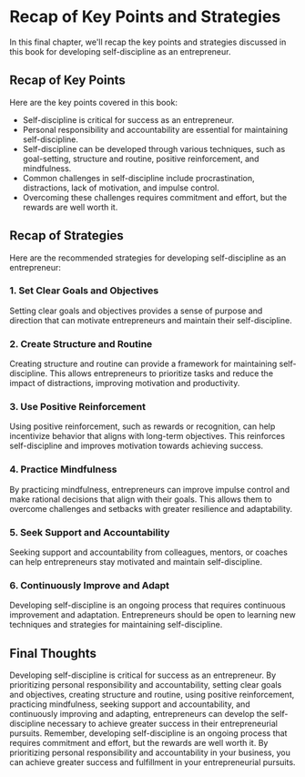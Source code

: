 # Recap of Key Points and Strategies

In this final chapter, we'll recap the key points and strategies discussed in this book for developing self-discipline as an entrepreneur.

Recap of Key Points
-------------------

Here are the key points covered in this book:

* Self-discipline is critical for success as an entrepreneur.
* Personal responsibility and accountability are essential for maintaining self-discipline.
* Self-discipline can be developed through various techniques, such as goal-setting, structure and routine, positive reinforcement, and mindfulness.
* Common challenges in self-discipline include procrastination, distractions, lack of motivation, and impulse control.
* Overcoming these challenges requires commitment and effort, but the rewards are well worth it.

Recap of Strategies
-------------------

Here are the recommended strategies for developing self-discipline as an entrepreneur:

### 1. Set Clear Goals and Objectives

Setting clear goals and objectives provides a sense of purpose and direction that can motivate entrepreneurs and maintain their self-discipline.

### 2. Create Structure and Routine

Creating structure and routine can provide a framework for maintaining self-discipline. This allows entrepreneurs to prioritize tasks and reduce the impact of distractions, improving motivation and productivity.

### 3. Use Positive Reinforcement

Using positive reinforcement, such as rewards or recognition, can help incentivize behavior that aligns with long-term objectives. This reinforces self-discipline and improves motivation towards achieving success.

### 4. Practice Mindfulness

By practicing mindfulness, entrepreneurs can improve impulse control and make rational decisions that align with their goals. This allows them to overcome challenges and setbacks with greater resilience and adaptability.

### 5. Seek Support and Accountability

Seeking support and accountability from colleagues, mentors, or coaches can help entrepreneurs stay motivated and maintain self-discipline.

### 6. Continuously Improve and Adapt

Developing self-discipline is an ongoing process that requires continuous improvement and adaptation. Entrepreneurs should be open to learning new techniques and strategies for maintaining self-discipline.

Final Thoughts
--------------

Developing self-discipline is critical for success as an entrepreneur. By prioritizing personal responsibility and accountability, setting clear goals and objectives, creating structure and routine, using positive reinforcement, practicing mindfulness, seeking support and accountability, and continuously improving and adapting, entrepreneurs can develop the self-discipline necessary to achieve greater success in their entrepreneurial pursuits. Remember, developing self-discipline is an ongoing process that requires commitment and effort, but the rewards are well worth it. By prioritizing personal responsibility and accountability in your business, you can achieve greater success and fulfillment in your entrepreneurial pursuits.

